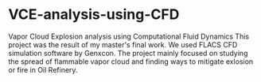 # VCE-analysis-using-CFD
Vapor Cloud Explosion analysis using Computational Fluid Dynamics
This project was the result of my master's final work. 
We used FLACS CFD simulation software by Genxcon.
The project mainly focused on studying the spread of flammable vapor cloud and finding ways to mitigate exlosion or fire in Oil Refinery.
